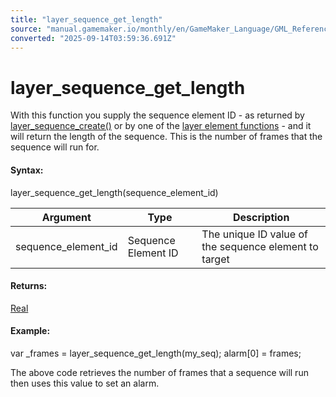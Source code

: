 ```yaml
---
title: "layer_sequence_get_length"
source: "manual.gamemaker.io/monthly/en/GameMaker_Language/GML_Reference/Asset_Management/Rooms/Sequence_Layers/layer_sequence_get_length.htm"
converted: "2025-09-14T03:59:36.691Z"
---
```


# layer\_sequence\_get\_length

With this function you supply the sequence element ID - as returned by [layer\_sequence\_create()](layer_sequence_create.md) or by one of the [layer element functions](../General_Layer_Functions/General_Layer_Functions.md) - and it will return the length of the sequence. This is the number of frames that the sequence will run for.

#### Syntax:

layer\_sequence\_get\_length(sequence\_element\_id)

| Argument | Type | Description |
| --- | --- | --- |
| sequence_element_id | Sequence Element ID | The unique ID value of the sequence element to target |

#### Returns:

[Real](../../../../GML_Overview/Data_Types.md)

#### Example:

var \_frames = layer\_sequence\_get\_length(my\_seq);
alarm\[0\] = frames;

The above code retrieves the number of frames that a sequence will run then uses this value to set an alarm.